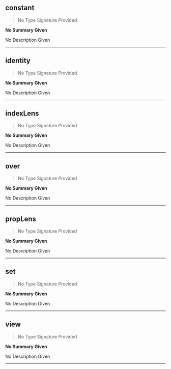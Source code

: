 
## constant

> No Type Signature Provided

__No Summary Given__

No Description Given

---

## identity

> No Type Signature Provided

__No Summary Given__

No Description Given

---

## indexLens

> No Type Signature Provided

__No Summary Given__

No Description Given

---

## over

> No Type Signature Provided

__No Summary Given__

No Description Given

---

## propLens

> No Type Signature Provided

__No Summary Given__

No Description Given

---

## set

> No Type Signature Provided

__No Summary Given__

No Description Given

---

## view

> No Type Signature Provided

__No Summary Given__

No Description Given

---
